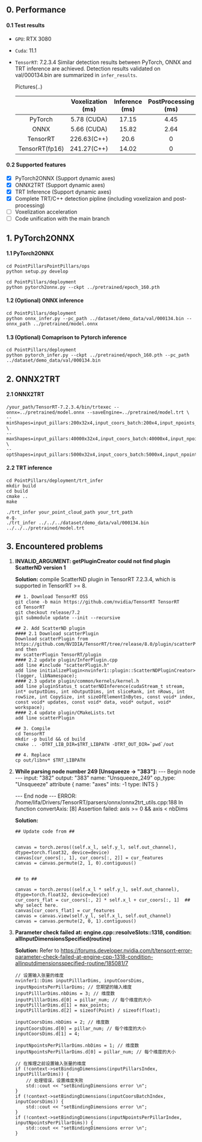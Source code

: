 ## 0. Performance

#### 0.1 Test results
- `GPU`: RTX 3080
- `Cuda`: 11.1
- `TensorRT`: 7.2.3.4
Similar detection results between PyTorch, ONNX and TRT inference are achieved. Detection results validated on val/000134.bin are summarized in `infer_results`. 

    Pictures(..)

    |  | Voxelization (ms) | Inference (ms) | PostProcessing (ms) | Total (ms) |
    | :---: | :---: | :---: | :---: | :---: |
    | PyTorch | 5.78 (CUDA) | 17.15 | 4.45 |  27.39 |
    | ONNX | 5.66 (CUDA)| 15.82 | 2.64 | 24.13 |
    | TensorRT | 226.63(C++) | 20.6 | 0 | 248.87 |
    | TensorRT(fp16) | 241.27(C++) | 14.02 | 0 | 256.91 |

#### 0.2 Supported features
- [X] PyTorch2ONNX (Support dynamic axes)
- [X] ONNX2TRT (Support dynamic axes)
- [X] TRT Inference (Support dynamic axes)
- [X] Complete TRT/C++ detection pipline (including voxelizaion and post-processing)
- [ ] Voxelization acceleration
- [ ] Code unification with the main branch

## 1. PyTorch2ONNX

#### 1.1 PyTorch2ONNX

```
cd PointPillarsPointPillars/ops
python setup.py develop

cd PointPillars/deployment
python pytorch2onnx.py --ckpt ../pretrained/epoch_160.pth
```

#### 1.2 (Optional) ONNX inference

```
cd PointPillars/deployment
python onnx_infer.py --pc_path ../dataset/demo_data/val/000134.bin --onnx_path ../pretrained/model.onnx
```

#### 1.3 (Optional) Comaprison to Pytorch inference

```
cd PointPillars/deployment
python pytorch_infer.py --ckpt ../pretrained/epoch_160.pth --pc_path ../dataset/demo_data/val/000134.bin
```
## 2. ONNX2TRT
#### 2.1 ONNX2TRT
```
/your_path/TensorRT-7.2.3.4/bin/trtexec --onnx=../pretrained/model.onnx --saveEngine=../pretrained/model.trt \
--minShapes=input_pillars:200x32x4,input_coors_batch:200x4,input_npoints_per_pillar:200 \
--maxShapes=input_pillars:40000x32x4,input_coors_batch:40000x4,input_npoints_per_pillar:40000 \
--optShapes=input_pillars:5000x32x4,input_coors_batch:5000x4,input_npoints_per_pillar:5000
```

#### 2.2 TRT inference
```
cd PointPillars/deployment/trt_infer
mkdir build 
cd build
cmake ..
make

./trt_infer your_point_cloud_path your_trt_path
e.g. 
./trt_infer ../../../dataset/demo_data/val/000134.bin ../../../pretrained/model.trt
```


## 3. Encountered problems
1. **INVALID_ARGUMENT: getPluginCreator could not find plugin ScatterND version 1**

    **Solution:** compile ScatterND plugin in TensorRT 7.2.3.4, which is supported in TensorRT >= 8.
    ```
    ## 1. Download TensorRT OSS
    git clone -b main https://github.com/nvidia/TensorRT TensorRT
    cd TensorRT
    git checkout release/7.2
    git submodule update --init --recursive

    ## 2. Add ScatterND plugin
    #### 2.1 Download scatterPlugin
    Download scatterPlugin from https://github.com/NVIDIA/TensorRT/tree/release/8.0/plugin/scatterPlugin, and then 
    mv scatterPlugin TensorRT/plugin
    #### 2.2 update plugin/InferPlugin.cpp  
    add line #include "scatterPlugin.h"
    add line initializePlugin<nvinfer1::plugin::ScatterNDPluginCreator>(logger, libNamespace);
    #### 2.3 update plugin/common/kernels/kernel.h
    add line pluginStatus_t scatterNDInference(cudaStream_t stream, int* outputDims, int nOutputDims, int sliceRank, int nRows, int rowSize, int CopySize, int sizeOfElementInBytes, const void* index, const void* updates, const void* data, void* output, void* workspace);
    #### 2.4 update plugin/CMakeLists.txt
    add line scatterPlugin

    ## 3. Compile
    cd TensorRT
    mkdir -p build && cd build
    cmake .. -DTRT_LIB_DIR=$TRT_LIBPATH -DTRT_OUT_DIR=`pwd`/out

    ## 4. Replace 
    cp out/libnv* $TRT_LIBPATH
    ```

2. **While parsing node number 249 [Unsqueeze -> "383"]:**
--- Begin node ---
input: "382"
output: "383"
name: "Unsqueeze_249"
op_type: "Unsqueeze"
attribute {
  name: "axes"
  ints: -1
  type: INTS
}

    --- End node ---
    ERROR: /home/lifa/Drivers/TensorRT/parsers/onnx/onnx2trt_utils.cpp:188 In function convertAxis:
    [8] Assertion failed: axis >= 0 && axis < nbDims


    **Solution:**
    ```
    ## Update code from ##

    
    canvas = torch.zeros((self.x_l, self.y_l, self.out_channel), dtype=torch.float32, device=device)
    canvas[cur_coors[:, 1], cur_coors[:, 2]] = cur_features
    canvas = canvas.permute(2, 1, 0).contiguous()
        

    ## to ##

    canvas = torch.zeros((self.x_l * self.y_l, self.out_channel), dtype=torch.float32, device=device)
    cur_coors_flat = cur_coors[:, 2] * self.x_l + cur_coors[:, 1]  ## why select here.
    canvas[cur_coors_flat] = cur_features
    canvas = canvas.view(self.y_l, self.x_l, self.out_channel)
    canvas = canvas.permute(2, 0, 1).contiguous()
    ```

3. **Parameter check failed at: engine.cpp::resolveSlots::1318, condition: allInputDimensionsSpecified(routine)**

    **Solution:** Refer to https://forums.developer.nvidia.com/t/tensorrt-error-parameter-check-failed-at-engine-cpp-1318-condition-allinputdimensionsspecified-routine/185081/7 
    ```
    // 设置输入张量的维度
    nvinfer1::Dims inputPilllarDims, inputCoorsDims, inputNpointsPerPillarDims; // 您期望的输入维度
    inputPilllarDims.nbDims = 3; // 维度数
    inputPilllarDims.d[0] = pillar_num; // 每个维度的大小
    inputPilllarDims.d[1] = max_points;
    inputPilllarDims.d[2] = sizeof(Point) / sizeof(float);

    inputCoorsDims.nbDims = 2; // 维度数
    inputCoorsDims.d[0] = pillar_num; // 每个维度的大小
    inputCoorsDims.d[1] = 4;

    inputNpointsPerPillarDims.nbDims = 1; // 维度数
    inputNpointsPerPillarDims.d[0] = pillar_num; // 每个维度的大小

    // 在推理之前设置输入张量的维度
    if (!context->setBindingDimensions(inputPillarsIndex, inputPilllarDims)) {
        // 处理错误，设置维度失败
        std::cout << "setBindingDimensions error \n";
    }
    if (!context->setBindingDimensions(inputCoorsBatchIndex, inputCoorsDims)) {
        std::cout << "setBindingDimensions error \n";
    }
    if (!context->setBindingDimensions(inputNpointsPerPillarIndex, inputNpointsPerPillarDims)) {
        std::cout << "setBindingDimensions error \n";
    }
    ```
